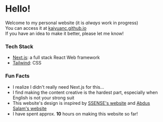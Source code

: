 # Hello! 

Welcome to my personal website (it is *always* work in progress)  
You can access it at [kaiyuanc.github.io](https://kaiyuanc.github.io/)  
If you have an idea to make it better, please let me know!  

### Tech Stack

- [Next.js](https://nextjs.org/): a full stack React Web framework
- [Tailwind](https://tailwindcss.com/): CSS

### Fun Facts

- I realize I didn't really need Next.js for this...
- I find making the content creative is the hardest part, especially when English is not your strong suit
- This website's design is inspired by [SSENSE's website](https://www.ssense.com/) and [Abdus Salam's website](https://abdussalam.pk/)
- I have spent approx. **10** hours on making this website so far!